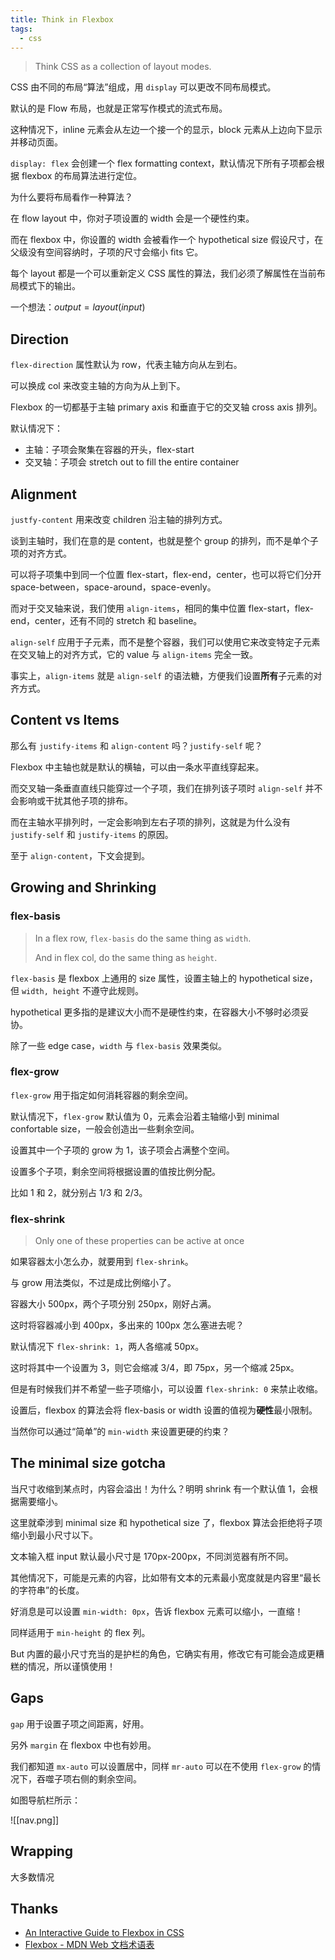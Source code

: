 ```yaml
---
title: Think in Flexbox
tags:
  - css
---
```



> Think CSS as a collection of layout modes.

CSS 由不同的布局“算法”组成，用 `display` 可以更改不同布局模式。

默认的是 Flow 布局，也就是正常写作模式的流式布局。

这种情况下，inline 元素会从左边一个接一个的显示，block 元素从上边向下显示并移动页面。

`display: flex` 会创建一个 flex formatting context，默认情况下所有子项都会根据 flexbox 的布局算法进行定位。

为什么要将布局看作一种算法？

在 flow layout 中，你对子项设置的 width 会是一个硬性约束。

而在 flexbox 中，你设置的 width 会被看作一个 hypothetical size 假设尺寸，在父级没有空间容纳时，子项的尺寸会缩小 fits 它。

每个 layout 都是一个可以重新定义 CSS 属性的算法，我们必须了解属性在当前布局模式下的输出。

一个想法：$output = layout(input)$

## Direction

`flex-direction` 属性默认为 row，代表主轴方向从左到右。

可以换成 col 来改变主轴的方向为从上到下。

Flexbox 的一切都基于主轴 primary axis 和垂直于它的交叉轴 cross axis 排列。

默认情况下：

- 主轴：子项会聚集在容器的开头，flex-start
- 交叉轴：子项会 stretch out to fill the entire container

## Alignment

`justfy-content` 用来改变 children 沿主轴的排列方式。

谈到主轴时，我们在意的是 content，也就是整个 group 的排列，而不是单个子项的对齐方式。

可以将子项集中到同一个位置 flex-start，flex-end，center，也可以将它们分开 space-between，space-around，space-evenly。

而对于交叉轴来说，我们使用 `align-items`，相同的集中位置 flex-start，flex-end，center，还有不同的 stretch 和 baseline。

`align-self` 应用于子元素，而不是整个容器，我们可以使用它来改变特定子元素在交叉轴上的对齐方式，它的 value 与 `align-items` 完全一致。

事实上，`align-items` 就是 `align-self` 的语法糖，方便我们设置**所有**子元素的对齐方式。

## Content vs Items

那么有 `justify-items` 和 `align-content` 吗？`justify-self` 呢？

Flexbox 中主轴也就是默认的横轴，可以由一条水平直线穿起来。

而交叉轴一条垂直直线只能穿过一个子项，我们在排列该子项时 `align-self` 并不会影响或干扰其他子项的排布。

而在主轴水平排列时，一定会影响到左右子项的排列，这就是为什么没有 `justify-self` 和 `justify-items` 的原因。

至于 `align-content`，下文会提到。


## Growing and Shrinking

### flex-basis

> In a flex row, `flex-basis` do the same thing as `width`.
> 
> And in flex col, do the same thing as `height`.

`flex-basis` 是 flexbox 上通用的 size 属性，设置主轴上的 hypothetical size，但 `width, height` 不遵守此规则。

hypothetical 更多指的是建议大小而不是硬性约束，在容器大小不够时必须妥协。

除了一些 edge case，`width` 与 `flex-basis` 效果类似。

### flex-grow

`flex-grow` 用于指定如何消耗容器的剩余空间。

默认情况下，`flex-grow` 默认值为 0，元素会沿着主轴缩小到 minimal confortable size，一般会创造出一些剩余空间。

设置其中一个子项的 grow 为 1，该子项会占满整个空间。

设置多个子项，剩余空间将根据设置的值按比例分配。

比如 1 和 2，就分别占 1/3 和 2/3。

### flex-shrink

> Only one of these properties can be active at once

如果容器太小怎么办，就要用到 `flex-shrink`。

与 grow 用法类似，不过是成比例缩小了。

容器大小 500px，两个子项分别 250px，刚好占满。

这时将容器减小到 400px，多出来的 100px 怎么塞进去呢？

默认情况下 `flex-shrink: 1`，两人各缩减 50px。

这时将其中一个设置为 3，则它会缩减 3/4，即 75px，另一个缩减 25px。

但是有时候我们并不希望一些子项缩小，可以设置 `flex-shrink: 0` 来禁止收缩。

设置后，flexbox 的算法会将 flex-basis or width 设置的值视为**硬性**最小限制。

当然你可以通过“简单”的 `min-width` 来设置更硬的约束？


## The minimal size gotcha

当尺寸收缩到某点时，内容会溢出！为什么？明明 shrink 有一个默认值 1，会根据需要缩小。

这里就牵涉到 minimal size 和 hypothetical size 了，flexbox 算法会拒绝将子项缩小到最小尺寸以下。

文本输入框 input 默认最小尺寸是 170px-200px，不同浏览器有所不同。

其他情况下，可能是元素的内容，比如带有文本的元素最小宽度就是内容里“最长的字符串”的长度。

好消息是可以设置 `min-width: 0px`，告诉 flexbox 元素可以缩小，一直缩！

同样适用于 `min-height` 的 flex 列。

But 内置的最小尺寸充当的是护栏的角色，它确实有用，修改它有可能会造成更糟糕的情况，所以谨慎使用！

## Gaps

`gap` 用于设置子项之间距离，好用。

另外 `margin` 在 flexbox 中也有妙用。

我们都知道 `mx-auto` 可以设置居中，同样 `mr-auto` 可以在不使用 `flex-grow` 的情况下，吞噬子项右侧的剩余空间。

如图导航栏所示：

![[nav.png]]


## Wrapping


大多数情况



## Thanks

- [An Interactive Guide to Flexbox in CSS](https://www.joshwcomeau.com/css/interactive-guide-to-flexbox)
- [Flexbox - MDN Web 文档术语表](https://developer.mozilla.org/zh-CN/docs/Glossary/Flexbox)